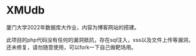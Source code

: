 # XMUdb
厦门大学2022年数据库大作业，内容为博客网站的搭建。

此项目的php代码没有任何的漏洞抵抗，存在sql注入，xss以及文件上传等漏洞，还未修复，请勿随意使用，可以fork一下自己做靶场用。
